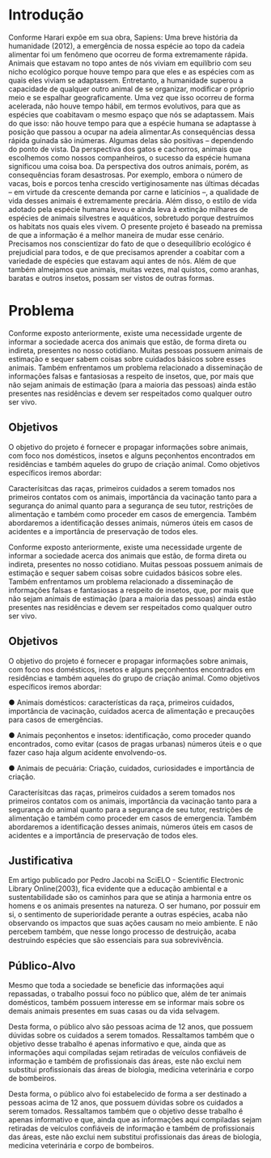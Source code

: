 # Introdução
Conforme Harari expõe em sua obra, Sapiens: Uma breve história da humanidade (2012), a emergência de nossa espécie ao topo da cadeia alimentar foi um fenômeno que ocorreu de forma extremamente rápida. Animais que estavam no topo antes de nós viviam em equilíbrio com seu nicho ecológico porque houve tempo para que eles e as espécies com as quais eles viviam se adaptassem. Entretanto, a humanidade superou a capacidade de qualquer outro animal de se organizar, modificar o próprio meio e se espalhar geograficamente. Uma vez que isso ocorreu de forma acelerada, não houve tempo hábil, em termos evolutivos, para que as espécies que coabitavam o mesmo espaço que nós se adaptassem. Mais do que isso: não houve tempo para que a espécie humana se adaptasse à posição que passou a ocupar na adeia alimentar.As consequências dessa rápida guinada são inúmeras. Algumas delas são positivas – dependendo do ponto de vista. Da perspectiva dos gatos e cachorros, animais que escolhemos como nossos companheiros, o sucesso da espécie humana significou uma coisa boa. Da perspectiva dos outros animais, porém, as consequências foram desastrosas. Por exemplo, embora o número de vacas, bois e porcos tenha crescido vertiginosamente nas últimas décadas – em virtude da crescente demanda por carne e laticínios –, a qualidade de vida desses animais é extremamente precária. Além disso, o estilo de vida adotado pela espécie humana levou e ainda leva à extinção milhares de espécies de animais silvestres e aquáticos, sobretudo porque destruímos os habitats nos quais eles vivem. O presente projeto é baseado na premissa de que a informação é a melhor maneira de mudar esse cenário. Precisamos nos conscientizar do fato de que o desequilíbrio ecológico é prejudicial para todos, e de que precisamos aprender a coabitar com a variedade de espécies que estavam aqui antes de nós. Além de que também almejamos que animais, muitas vezes, mal quistos, como aranhas, baratas e outros insetos, possam ser vistos de outras formas. 
 

# Problema

Conforme exposto anteriormente, existe uma necessidade urgente de informar a sociedade acerca dos animais que estão, de forma direta ou indireta, presentes no nosso cotidiano. Muitas pessoas possuem animais de estimação e sequer sabem coisas sobre cuidados básicos sobre esses animais. Também enfrentamos um problema relacionado a disseminação de informações falsas e fantasiosas a respeito de insetos, que, por mais que não sejam animais de estimação (para a maioria das pessoas) ainda estão presentes nas residências e devem ser respeitados como qualquer outro ser vivo.


## Objetivos
O objetivo do projeto é fornecer e propagar informações sobre animais, com foco nos domésticos, insetos e alguns peçonhentos encontrados em residências e também aqueles do grupo de criação animal. Como objetivos específicos iremos abordar:

Caracterísitcas das raças, primeiros cuidados a serem tomados nos primeiros contatos com os animais, importância da vacinação tanto para a segurança do animal quanto para a segurança de seu tutor, restrições de alimentação e também como proceder em casos de emergencia. Também abordaremos a identificação desses animais, números úteis em casos de acidentes e a importância de preservação de todos eles. 

Conforme exposto anteriormente, existe uma necessidade urgente de informar a sociedade acerca dos animais que estão, de forma direta ou indireta, presentes no nosso cotidiano. Muitas pessoas possuem animais de estimação e sequer sabem coisas sobre cuidados básicos sobre eles. Também enfrentamos um problema relacionado a disseminação de informações falsas e fantasiosas a respeito de insetos, que, por mais que não sejam animais de estimação (para a maioria das pessoas) ainda estão presentes nas residências e devem ser respeitados como qualquer outro ser vivo.



## Objetivos
O objetivo do projeto é fornecer e propagar informações sobre animais, com foco nos domésticos, insetos e alguns peçonhentos encontrados em residências e também aqueles do grupo de criação animal. Como objetivos específicos iremos abordar:


●   Animais domésticos: características da raça, primeiros cuidados, importância de vacinação, cuidados acerca de alimentação e precauções para casos de emergências. 

●   Animais peçonhentos e insetos: identificação, como proceder quando encontrados, como evitar (casos de pragas urbanas) números úteis e o que fazer caso haja algum acidente envolvendo-os.  

●   Animais de pecuária: Criação, cuidados, curiosidades e importância de criação.  


Caracterísitcas das raças, primeiros cuidados a serem tomados nos primeiros contatos com os animais, importância da vacinação tanto para a segurança do animal quanto para a segurança de seu tutor, restrições de alimentação e também como proceder em casos de emergencia. Também abordaremos a identificação desses animais, números úteis em casos de acidentes e a importância de preservação de todos eles. 

 
## Justificativa
Em artigo publicado por Pedro Jacobi na SciELO - Scientific Electronic Library Online(2003), fica evidente que a educação ambiental e a sustentabilidade são os caminhos para que se atinja a harmonia entre os homens e os animais presentes na natureza. O ser humano, por possuir em si, o sentimento de superioridade perante a outras espécies, acaba não observando os impactos que suas ações causam no meio ambiente. E não percebem também, que nesse longo processo de destruição, acaba destruindo espécies que são essenciais para sua sobrevivência.

## Público-Alvo
Mesmo que toda a sociedade se beneficie das informações aqui repassadas, o trabalho possui foco no público que, além de ter animais domésticos, também possuem interesse em se informar mais sobre os demais animais presentes em suas casas ou da vida selvagem. 

Desta forma, o público alvo são pessoas acima de 12 anos, que possuem dúvidas sobre os cuidados a serem tomados. Ressaltamos também que o objetivo desse trabalho é apenas informativo e que, ainda que as informações aqui compiladas sejam retiradas de veículos confiáveis de informação e também de profissionais das áreas, este não exclui nem substitui profissionais das áreas de biologia, medicina veterinária e corpo de bombeiros.

Desta forma, o público alvo foi estabelecido de forma a ser destinado a pessoas acima de 12 anos, que possuem dúvidas sobre os cuidados a serem tomados. Ressaltamos também que o objetivo desse trabalho é apenas informativo e que, ainda que as informações aqui compiladas sejam retiradas de veículos confiáveis de informação e também de profissionais das áreas, este não exclui nem substitui profissionais das áreas de biologia, medicina veterinária e corpo de bombeiros.





